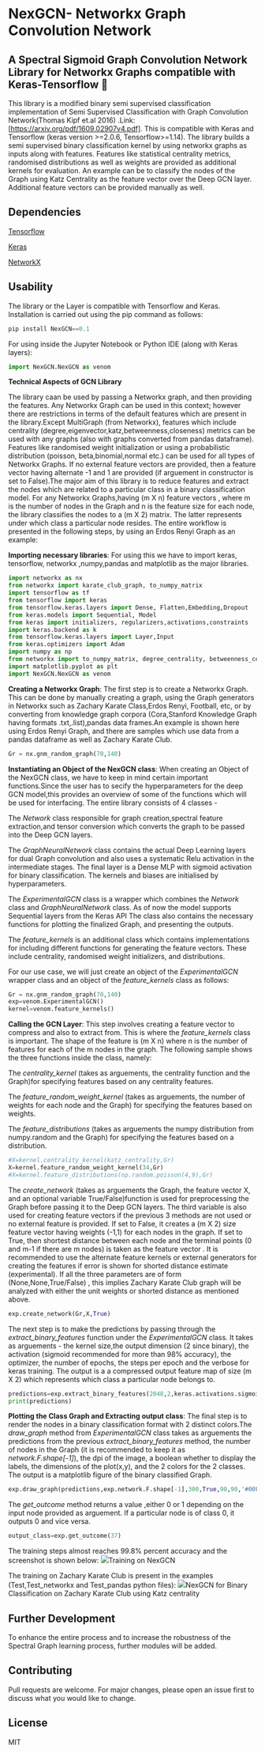 # NexGCN- Networkx Graph Convolution Network

## A Spectral Sigmoid Graph Convolution Network Library for Networkx Graphs compatible with Keras-Tensorflow :robot:

This library is a modified binary semi supervised classification implementation of Semi Supervised Classification with Graph Convolution Network(Thomas Kipf et.al 2016) .Link:[https://arxiv.org/pdf/1609.02907v4.pdf]. This is compatible with Keras and Tensorflow (keras version >=2.0.6, Tensorflow>=1.14).
The library builds a semi supervised binary classification kernel by using networkx graphs as inputs along with features. Features like statistical centrality metrics, randomised distributions as well as weights are provided as additional kernels for evaluation. An example can be to classify the nodes of the Graph using Katz Centrality as the feature vector over the Deep GCN layer. Additional feature vectors can be provided manually as well.

## Dependencies

<a href="https://www.tensorflow.org/">Tensorflow</a>

<a href="https://keras.io/">Keras</a>

<a href="https://networkx.github.io/">NetworkX</a>

## Usability

The library or the Layer is compatible with Tensorflow and Keras. Installation is carried out using the pip command as follows:

```python
pip install NexGCN==0.1
```

For using inside the Jupyter Notebook or Python IDE (along with Keras layers):

```python
import NexGCN.NexGCN as venom
```
**Technical Aspects of GCN Library**


The library caan be used by passing a Networkx graph, and then providing the features. Any Networkx Graph can be used in this context; however there are restrictions in terms of the default features which are present in the library.Except MultiGraph (from Networkx), features which include centrality (degree,eigenvector,katz,betweenness,closeness) metrics can be used with any graphs (also with graphs converted from pandas dataframe). Features like randomised weight initialization or using a probabilistic distribution (poisson, beta,binomial,normal etc.) can be used for all types of Networkx Graphs. If no external feature vectors are provided, then a feature vector having alternate -1 and 1 are provided (if arguement in constructor is set to False).The major aim of this library is to reduce features and extract the nodes which are related to a particular class in a binary classification model. For any Networkx Graphs,having (m X n) feature vectors , where m is the number of nodes in the Graph and n is the feature size for each node, the library classifies the nodes to a  (m X 2) matrix. The latter represents under which class a particular node resides. The entire workflow is presented in the following steps, by using an Erdos Renyi Graph as an example:

**Importing necessary libraries**: For using this we have to import keras, tensorflow, networkx ,numpy,pandas and matplotlib as the major libraries.

```python
import networkx as nx
from networkx import karate_club_graph, to_numpy_matrix
import tensorflow as tf
from tensorflow import keras
from tensorflow.keras.layers import Dense, Flatten,Embedding,Dropout
from keras.models import Sequential, Model
from keras import initializers, regularizers,activations,constraints
import keras.backend as k
from tensorflow.keras.layers import Layer,Input
from keras.optimizers import Adam
import numpy as np
from networkx import to_numpy_matrix, degree_centrality, betweenness_centrality, shortest_path_length,in_degree_centrality,out_degree_centrality,eigenvector_centrality,katz_centrality,closeness_centrality
import matplotlib.pyplot as plt
import NexGCN.NexGCN as venom
```

**Creating a Networkx Graph**: The first step is to create a Networkx Graph. This can be done by manually creating a graph, using the Graph generators in Networkx such as Zachary Karate Class,Erdos Renyi, Football, etc,   or by converting from knowledge graph corpora (Cora,Stanford Knowledge Graph having formats .txt,.list),pandas data frames.An example is shown here using Erdos Renyi Graph, and there are samples which use data from a pandas dataframe as well as Zachary Karate Club.

```python
Gr = nx.gnm_random_graph(70,140)
```

**Instantiating an Object of the NexGCN class**: When creating an Object of the NexGCN class, we have to keep in mind certain important functions.Since the user has to secify the hyperparameters for the deep GCN model,this provides an overview of some of the functions which will be used for interfacing. The entire library consists of 4 classes - 


The *Network* class responsible for graph creation,spectral feature extraction,and tensor conversion which converts the graph to be passed into the Deep GCN layers. 

The *GraphNeuralNetwork* class contains the actual Deep Learning layers for dual Graph convolution and also uses a systematic Relu activation in the intermediate stages. The final layer is a Dense MLP with sigmoid activation for binary classification. The kernels and biases are initialised by hyperparameters.


The *ExperimentalGCN* class is a wrapper which combines the *Network* class and *GraphNeuralNetwork* class. As of now the model supports Sequential layers from the Keras API The class also contains the necessary functions for plotting the finalized Graph, and presenting the outputs.


The *feature_kernels* is an additional class which contains implementations for including different functions for generating the feature vectors. These include centrality, randomised weight initializers, and distributions.

For our use case, we will just create an object of the *ExperimentalGCN* wrapper class and an object of the *feature_kernels* class as follows:
```python
Gr = nx.gnm_random_graph(70,140)
exp=venom.ExperimentalGCN()
kernel=venom.feature_kernels()
```

**Calling the GCN Layer**: This step involves creating a feature vector to compress and also to extract from. This is where the *feature_kernels* class is important. The shape of the feature is (m X n) where n is the number of features for each of the m nodes in the graph. The following sample shows the three functions inside the class, namely:

The *centrality_kernel* (takes as arguements, the centrality function and the Graph)for specifying features based on any centrality features.

The *feature_random_weight_kernel* (takes as arguements, the number of weights for each node and the Graph) for specifying the features based on weights.

The *feature_distributions* (takes as arguements the numpy distribution from numpy.random and the Graph) for specifying the features based on a distribution.

```python
#X=kernel.centrality_kernel(katz_centrality,Gr)
X=kernel.feature_random_weight_kernel(34,Gr)
#X=kernel.feature_distributions(np.random.poisson(4,9),Gr)
```

The *create_network*  (takes as arguements the Graph, the feature vector X, and an optional variable True/False)function is used for preprocessing the Graph before passing it to the Deep GCN layers. The third variable is also used for creating feature vectors if the previous 3 methods are not used or no external feature is provided. If set to False, it creates a  (m X 2) size feature vector having weights (-1,1) for each nodes in the graph. If set to True, then shortest distance between each node and the terminal points (0 and m-1 if there are m nodes) is taken as the feature vector . It is recommended to use the alternate feature kernels or external generators for creating the features if error is shown for shorted distance estimate (experimental). If all the three parameters are of form (None,None,True/False) , this implies Zachary Karate Club graph will be analyzed with either the unit weights or shorted distance as mentioned above.
```python
exp.create_network(Gr,X,True)
```

The next step is to make the predictions by passing through the *extract_binary_features* function under the *ExperimentalGCN* class. It takes as arguements - the kernel size,the output dimension (2 since binary), the activation (sigmoid recommended for more than 98% accuracy), the optimizer, the number of epochs, the steps per epoch and the verbose for keras training. The output is a a compressed output feature map of size (m X 2) which represents which class a particular node belongs to. 
```python
predictions=exp.extract_binary_features(2048,2,keras.activations.sigmoid,'adam',5,20,1)
print(predictions)
```

**Plotting the Class Graph and Extracting output class**: The final step is to render the nodes in a binary classification format with 2 distinct colors.The *draw_graph* method from *ExperimentalGCN* class takes as arguements the predictions from the previous *extract_binary_features* method, the number of nodes in the Graph (it is recommended to keep it as *network.F.shape[-1]*), the dpi of the image, a boolean whether to display the labels, the dimensions of the plot(x,y), and the 2 colors for the 2 classes. The output is a matplotlib figure of the binary classified Graph.
```python
exp.draw_graph(predictions,exp.network.F.shape[-1],300,True,90,90,'#00FFFF','#FF00FF')
```
The *get_outcome* method returns a value ,either 0 or 1 depending on the input node provided as arguement. If a particular node is of class 0, it outputs 0 and vice versa.
```python
output_class=exp.get_outcome(37)
```

The training steps almost reaches 99.8% percent accuracy and the screenshot is shown below:
<img src="https://github.com/abhilash1910/NexGCN/blob/master/Training.PNG">Training on NexGCN</img>

The training on Zachary Karate Club is present in the examples (Test,Test_networkx and Test_pandas python files):
<img src="https://github.com/abhilash1910/NexGCN/blob/master/Images/gcn_zakary1-katz_centrality.png">NexGCN for Binary Classification on Zachary Karate Club using Katz centrality</img>

## Further Development

To enhance the entire process and to increase the robustness of the Spectral Graph learning process, further modules will be added.

## Contributing

Pull requests are welcome. For major changes, please open an issue first to discuss what you would like to change.

## License

MIT
